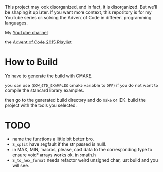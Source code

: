 This project may look disorganized, and in fact, it is disorganized. But we’ll be shaping it up later. If you want more context, this repository is for my YouTube series on solving the Advent of Code in different programming languages.

My [YouTube channel](https://www.youtube.com/@jvivas-code)

the [Advent of Code 2015 Playlist](https://www.youtube.com/playlist?list=PLLkeQ2g_xcvVe7TDZxytR1Y5SmLstD3LE)

# How to Build

Yo have to generate the build with CMAKE.

you can use (`SOW_STD_EXAMPLES` cmake variable to `OFF`) if you do not want to compile the standard library examples.

then go to the generated build directory and do `make` or IDK. build the project with the tools you selected.

# TODO

- name the functions a little bit better bro.
- `S_split` have segfault if the str passed is null!.
- in MAX, MIN, macros, please, cast data to the corresponding type to ensure void* arrays works ok. in smath.h
- `S_to_hex_format` needs refactor weird unsigned char, just build and you will see.
